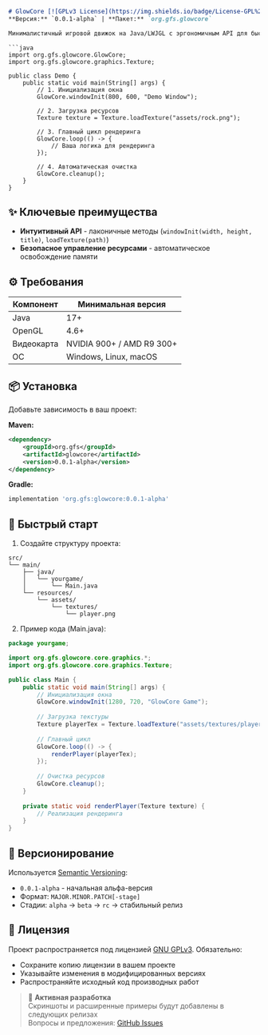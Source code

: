 

```markdown
# GlowCore [![GPLv3 License](https://img.shields.io/badge/License-GPL%20v3-yellow.svg)](https://opensource.org/licenses/)
**Версия:** `0.0.1-alpha` | **Пакет:** `org.gfs.glowcore`

Минималистичный игровой движок на Java/LWJGL с эргономичным API для быстрой разработки.
```
```
```java
import org.gfs.glowcore.GlowCore;
import org.gfs.glowcore.graphics.Texture;

public class Demo {
    public static void main(String[] args) {
        // 1. Инициализация окна
        GlowCore.windowInit(800, 600, "Demo Window");
        
        // 2. Загрузка ресурсов
        Texture texture = Texture.loadTexture("assets/rock.png");
        
        // 3. Главный цикл рендеринга
        GlowCore.loop(() -> {
            // Ваша логика для рендеринга
        });
        
        // 4. Автоматическая очистка
        GlowCore.cleanup();
    }
}
```

## ✨ Ключевые преимущества
- **Интуитивный API** - лаконичные методы (`windowInit(width, height, title)`, `loadTexture(path)`) 
- **Безопасное управление ресурсами** - автоматическое освобождение памяти

## ⚙️ Требования
| Компонент  | Минимальная версия        |
| ---------- | ------------------------- |
| Java       | 17+                       |
| OpenGL     | 4.6+                      |
| Видеокарта | NVIDIA 900+ / AMD R9 300+ |
| ОС         | Windows, Linux, macOS     |

## 📦 Установка
Добавьте зависимость в ваш проект:

**Maven:**
```xml
<dependency>
    <groupId>org.gfs</groupId>
    <artifactId>glowcore</artifactId>
    <version>0.0.1-alpha</version>
</dependency>
```

**Gradle:**
```groovy
implementation 'org.gfs:glowcore:0.0.1-alpha'
```

## 🚀 Быстрый старт
1. Создайте структуру проекта:
```
src/
└── main/
    ├── java/
    │   └── yourgame/
    │       └── Main.java
    └── resources/
        └── assets/
            └── textures/
                └── player.png
```

2. Пример кода (Main.java):
```java
package yourgame;

import org.gfs.glowcore.core.graphics.*;
import org.gfs.glowcore.core.graphics.Texture;

public class Main {
    public static void main(String[] args) {
        // Инициализация окна
        GlowCore.windowInit(1280, 720, "GlowCore Game");
        
        // Загрузка текстуры
        Texture playerTex = Texture.loadTexture("assets/textures/player.png");
        
        // Главный цикл
        GlowCore.loop(() -> {
            renderPlayer(playerTex);
        });
        
        // Очистка ресурсов
        GlowCore.cleanup();
    }
    
    private static void renderPlayer(Texture texture) {
        // Реализация рендеринга
    }
}
```

## 🔄 Версионирование
Используется [Semantic Versioning](https://semver.org/):
- `0.0.1-alpha` - начальная альфа-версия
- Формат: `MAJOR.MINOR.PATCH[-stage]`
- Стадии: `alpha` → `beta` → `rc` → стабильный релиз

## 📜 Лицензия
Проект распространяется под лицензией [GNU GPLv3](LICENSE). Обязательно:
- Сохраните копию лицензии в вашем проекте
- Указывайте изменения в модифицированных версиях
- Распространяйте исходный код производных работ

> 🚧 **Активная разработка**  
> Скриншоты и расширенные примеры будут добавлены в следующих релизах  
> Вопросы и предложения: [GitHub Issues](https://github.com/BronzeCode/GlowCore/issues)